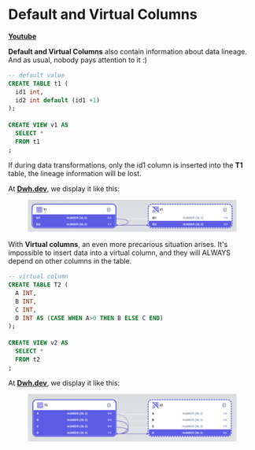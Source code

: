 # Default and Virtual Columns

[**Youtube**](https://youtu.be/eLi8CnXP8LA)

**Default and Virtual Columns** also contain information about data lineage. And as usual, nobody pays attention to it :)

```sql
-- default value
CREATE TABLE t1 (
  id1 int,
  id2 int default (id1 +1)
);

CREATE VIEW v1 AS
  SELECT *
  FROM t1
;
```

If during data transformations, only the id1 column is inserted into the **T1** table, the lineage information will be lost.

At [**Dwh.dev**](https://dwh.dev/), we display it like this:

<figure><img src="../../.gitbook/assets/image (1).png" alt=""><figcaption></figcaption></figure>

With **Virtual columns**, an even more precarious situation arises. It's impossible to insert data into a virtual column, and they will ALWAYS depend on other columns in the table.

```sql
-- virtual column
CREATE TABLE T2 (
  A INT,
  B INT,
  C INT,
  D INT AS (CASE WHEN A>0 THEN B ELSE C END)
);

CREATE VIEW v2 AS
  SELECT *
  FROM t2
;
```

At [**Dwh.dev**](https://dwh.dev/), we display it like this:&#x20;

<figure><img src="../../.gitbook/assets/image (14).png" alt=""><figcaption></figcaption></figure>
